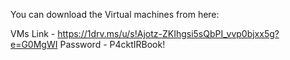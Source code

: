 You can download the Virtual machines from here:

VMs Link - https://1drv.ms/u/s!Ajotz-ZKIhgsi5sQbPI_vvp0bjxx5g?e=G0MgWI
Password - P4cktIRBook!
